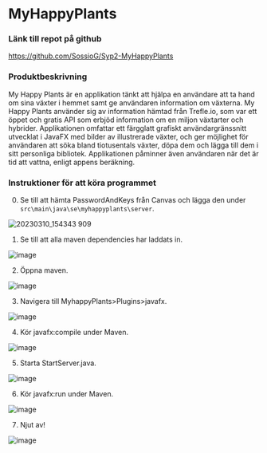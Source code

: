 # MyHappyPlants

### Länk till repot på github
https://github.com/SossioG/Syp2-MyHappyPlants 

### Produktbeskrivning
My Happy Plants är en applikation tänkt att hjälpa en användare att ta hand om sina växter i hemmet samt ge användaren information om växterna. My Happy Plants använder sig av information hämtad från Trefle.io, som var ett öppet och gratis API som erbjöd information om en miljon växtarter och hybrider. Applikationen omfattar ett färgglatt grafiskt användargränssnitt utvecklat i JavaFX med bilder av illustrerade växter, och ger möjlighet för användaren att söka bland tiotusentals växter, döpa dem och lägga till dem i sitt personliga bibliotek.
Applikationen påminner även användaren när det är tid att vattna, enligt appens beräkning.

### Instruktioner för att köra programmet
0. Se till att hämta PasswordAndKeys från Canvas och lägga den under `src\main\java\se\myhappyplants\server`.

![20230310_154343 909](https://user-images.githubusercontent.com/17850814/224337444-026bd0a6-cf1b-44d8-9379-f39e3b23c9f3.png)

1. Se till att alla maven dependencies har laddats in.

![image](https://user-images.githubusercontent.com/100341750/224311297-1edd8e92-1627-4421-9dfb-17f710fb53da.png)

2. Öppna maven.

![image](https://user-images.githubusercontent.com/100341750/224311129-9bb593e6-bdbd-4a76-8895-6eb5c7ebee7c.png)

3. Navigera till MyhappyPlants>Plugins>javafx. 

![image](https://user-images.githubusercontent.com/100341750/224312320-5390e2c7-13f2-43be-a0e8-37d5de1e2551.png)

4. Kör javafx:compile under Maven.

![image](https://user-images.githubusercontent.com/100341750/224312756-0ab1e06a-9ebc-443f-89cb-b0e654fe2cac.png)

5. Starta StartServer.java.

![image](https://user-images.githubusercontent.com/100341750/224312811-07649e04-a4d4-4bd9-930f-e7f2e3e80de4.png)

6. Kör javafx:run under Maven.

![image](https://user-images.githubusercontent.com/100341750/224312902-e64d5cf1-962c-41e8-9545-a0275d3f58c2.png)

7. Njut av!

![image](https://user-images.githubusercontent.com/100341750/224313007-c5a048b9-06a4-4578-9e9b-521a6620723d.png)
